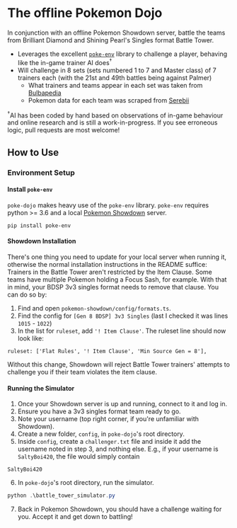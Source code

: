 # The offline Pokemon Dojo
In conjunction with an offline Pokemon Showdown server, battle the teams from Brilliant Diamond and Shining Pearl's Singles format Battle Tower.
- Leverages the excellent [`poke-env`](https://github.com/hsahovic/poke-env) library to challenge a player, behaving like the in-game trainer AI does<sup>†</sup>
- Will challenge in 8 sets (sets numbered 1 to 7 and Master class) of 7 trainers each (with the 21st and 49th battles being against Palmer)
	- What trainers and teams appear in each set was taken from [Bulbapedia](https://bulbapedia.bulbagarden.net/wiki/List_of_Battle_Tower_Trainers_(Brilliant_Diamond_and_Shining_Pearl))
	- Pokemon data for each team was scraped from [Serebii](https://www.serebii.net/brilliantdiamondshiningpearl/battletower.shtml)

<sup>†</sup>AI has been coded by hand based on observations of in-game behaviour and online research and is still a work-in-progress. If you see erroneous logic, pull requests are most welcome!
## How to Use
### Environment Setup
#### Install `poke-env`
`poke-dojo` makes heavy use of the `poke-env` library. `poke-env` requires python >= 3.6 and a local [Pokemon Showdown](https://github.com/Zarel/Pokemon-Showdown) server.
```
pip install poke-env
```
#### Showdown Installation
There's one thing you need to update for your local server when running it, otherwise the normal installation instructions in the README suffice:
Trainers in the Battle Tower aren't restricted by the Item Clause. Some teams have multiple Pokemon holding a Focus Sash, for example. With that in mind, your BDSP 3v3 singles format needs to remove that clause. You can do so by:
1. Find and open `pokemon-showdown/config/formats.ts`.
2. Find the config for `[Gen 8 BDSP] 3v3 Singles` (last I checked it was lines `1015` - `1022`)
3. In the list for `ruleset`, add `'! Item Clause'`. The ruleset line should now look like:
```
ruleset: ['Flat Rules', '! Item Clause', 'Min Source Gen = 8'],
```
Without this change, Showdown will reject Battle Tower trainers' attempts to challenge you if their team violates the item clause.
#### Running the Simulator
1. Once your Showdown server is up and running, connect to it and log in.
2. Ensure you have a 3v3 singles format team ready to go.
3. Note your username (top right corner, if you're unfamiliar with Showdown).
4. Create a new folder, `config`, in `poke-dojo`'s root directory.
5. Inside `config`, create a `challenger.txt` file and inside it add the username noted in step 3, and nothing else. E.g., if your username is `SaltyBoi420`, the file would simply contain
```
SaltyBoi420
```
6. In `poke-dojo`'s root directory, run the simulator.
```PowerShell
python .\battle_tower_simulator.py
```
7. Back in Pokemon Showdown, you should have a challenge waiting for you. Accept it and get down to battling!
